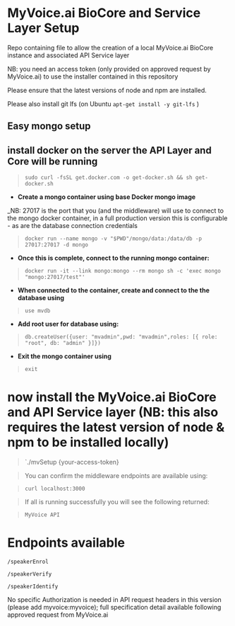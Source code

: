 # MyVoice.ai BioCore and Service Layer Setup

Repo containing file to allow the creation of a local MyVoice.ai BioCore instance and associated API Service layer

NB: you need an access token (only provided on approved request by MyVoice.ai) to use the installer contained in this repository

Please ensure that the latest versions of node and npm are installed.

Please also install git lfs (on Ubuntu `apt-get install -y git-lfs` )

## Easy mongo setup

## install docker on the server the API Layer and Core will be running

> `sudo curl -fsSL get.docker.com -o get-docker.sh && sh get-docker.sh`

- **Create a mongo container using base Docker mongo image**

_NB: 27017 is the port that you (and the middleware) will use to connect to the mongo docker container, in a full production version this is configurable - as are the database connection credentials

> `docker run --name mongo -v "$PWD"/mongo/data:/data/db -p 27017:27017 -d mongo`

- **Once this is complete, connect to the running mongo container:**

> `docker run -it --link mongo:mongo --rm mongo sh -c 'exec mongo "mongo:27017/test"'`

- **When connected to the container, create and connect to the the database using**

> `use mvdb`

- **Add root user for database using:**

> `db.createUser({user: "mvadmin",pwd: "mvadmin",roles: [{ role: "root", db: "admin" }]})`

- **Exit the mongo container using** 

> `exit`

# now install the MyVoice.ai BioCore and API Service layer (NB: this also requires the latest version of node & npm to be installed locally)

> `./mvSetup {your-access-token}

> You can confirm the middleware endpoints are available using:

> `curl localhost:3000`

> If all is running successfully you will see the following returned:

> `MyVoice API`

# Endpoints available

`/speakerEnrol`

`/speakerVerify`

`/speakerIdentify`

No specific Authorization is needed in API request headers in this version (please add myvoice:myvoice); full specification detail available following approved request from MyVoice.ai


